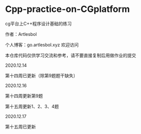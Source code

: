 # Cpp-practice-on-CGplatform
cg平台上C++程序设计基础的练习

作者：Artlesbol

个人博客：go.artlesbol.xyz 欢迎访问

本仓库代码仅供学习交流和参考，请不要直接复制后用做作业的提交




2020.12.14

第十四周已更新（除第9题题干缺失）

2020.12.16

第十四周更新第9题

第十五周更新1、2、3、4题

2020.12.17

第十五周已更新
